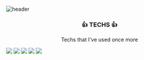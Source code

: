 ![header](https://capsule-render.vercel.app/api?type=wave&color=gradient&height=300&section=header&text=JUNGHOONOH&fontSize=90)



<h3 align = "center">👍 TECHS 👍 </h3>

<p align = "center"> Techs that I've used once more </p>
  
<p align = "center>  
  <img src="https://img.shields.io/badge/Python-3766AB?style=flat-square&logo=Python&logoColor=white"/></a>
  <img src="https://img.shields.io/badge/Keras-D00000?style=flat-square&logo=Keras&logoColor=white"/></a>
  <img src="https://img.shields.io/badge/TensorFlow-FF6F00?style=flat-square&logo=TensorFlow&logoColor=white"/></a>
  <img src="https://img.shields.io/badge/OpenCV-5C3EE8?style=flat-square&logo=OpenCV&logoColor=white"/></a>
  <img src="https://img.shields.io/badge/Flask-000000?style=flat-square&logo=Flask&logoColor=white"/></a>
  <img src="https://img.shields.io/badge/Laravel-FF2D20?style=flat-square&logo=Laravel&logoColor=white"/></a>
